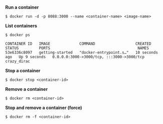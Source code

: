 **Run a container**
```console
$ docker run -d -p 8088:3000 --name <container-name> <image-name>
```

**List containers**
```console
$ docker ps

CONTAINER ID   IMAGE             COMMAND                  CREATED          STATUS         PORTS                                       NAMES
53e6336c8097   getting-started   "docker-entrypoint.s…"   10 seconds ago   Up 9 seconds   0.0.0.0:3000->3000/tcp, :::3000->3000/tcp   crazy_dirac
```

**Stop a container**
```console
$ docker stop <container-id>
```

**Remove a container**
```console
$ docker rm <container-id>
```

**Stop and remove a container (force)**
```console
$ docker rm -f <container-id>
```
